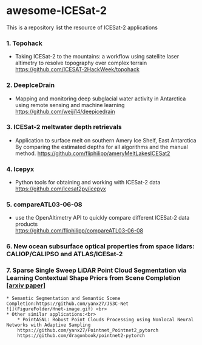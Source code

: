 # awesome-ICESat-2
This is a repository list the resource of ICESat-2 applications


### 1. Topohack <br>
* Taking ICESat-2 to the mountains: a workflow using satellite laser altimetry to resolve topography over complex terrain
https://github.com/ICESAT-2HackWeek/topohack

### 2. DeepIceDrain <br>
* Mapping and monitoring deep subglacial water activity in Antarctica using remote sensing and machine learning
https://github.com/weiji14/deepicedrain

### 3. ICESat-2 meltwater depth retrievals <br>
* Application to surface melt on southern Amery Ice Shelf, East Antarctica By comparing the estimated depths for all algorithms and the manual method.
https://github.com/fliphilipp/ameryMeltLakesICESat2

### 4. Icepyx <br>
* Python tools for obtaining and working with ICESat-2 data
https://github.com/icesat2py/icepyx

### 5. compareATL03-06-08 <br>
* use the OpenAltimetry API to quickly compare different ICESat-2 data products <br>
https://github.com/fliphilipp/compareATL03-06-08

### 6. New ocean subsurface optical properties from space lidars: CALIOP/CALIPSO and ATLAS/ICESat-2 <br>

### 7. Sparse Single Sweep LiDAR Point Cloud Segmentation via Learning Contextual Shape Priors from Scene Completion [[arxiv paper]](https://arxiv.org/abs/2012.03762)
    * Semantic Segmentation and Semantic Scene Completion:https://github.com/yanx27/JS3C-Net
    ![](FigureFolder/Hnet-image.gif) <br>
    * Other similar applications:<br>
        * PointASNL: Robust Point Clouds Processing using Nonlocal Neural Networks with Adaptive Sampling
        https://github.com/yanx27/Pointnet_Pointnet2_pytorch    
        https://github.com/dragonbook/pointnet2-pytorch
